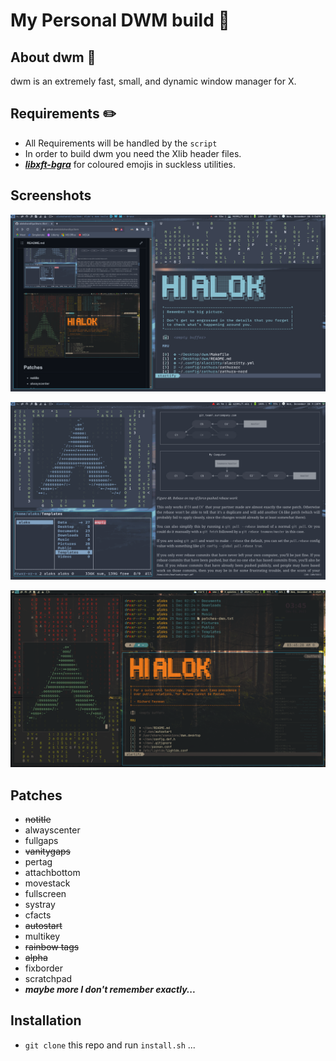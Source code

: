 # My Personal DWM build 🌟

## About dwm 🐧

dwm is an extremely fast, small, and dynamic window manager for X.

## Requirements ✏️

- All Requirements will be handled by the `script`
- In order to build dwm you need the Xlib header files.
- [***libxft-bgra***](https://aur.archlinux.org/packages/libxft-bgra-git)
for coloured emojis in suckless utilities.

## Screenshots

![Screenshot 1](screenshots/nord-1.png "Nord 1")

![Screenshot 2](screenshots/nord-2.png "Nord 2")

![Screenshot 3](screenshots/gruvbox-1.png "Gruvbox 1")

## Patches

- ~~notitle~~
- alwayscenter
- fullgaps
- ~~vanitygaps~~
- pertag
- attachbottom
- movestack
- fullscreen
- systray
- cfacts
- ~~autostart~~
- multikey
- ~~rainbow tags~~
- ~~alpha~~
- fixborder
- scratchpad
- ***maybe more I don't remember exactly...***

## Installation

- `git clone` this repo and run `install.sh` ...

